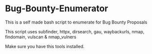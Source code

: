 # Bug-Bounty-Enumerator
This is a self made bash script to enumerate for Bug Bounty Proposals

This script uses subfinder, httpx, dirsearch, gau, waybackurls, nmap, findomain, vulscan & nmap_vulners

Make sure you have this tools installed.

